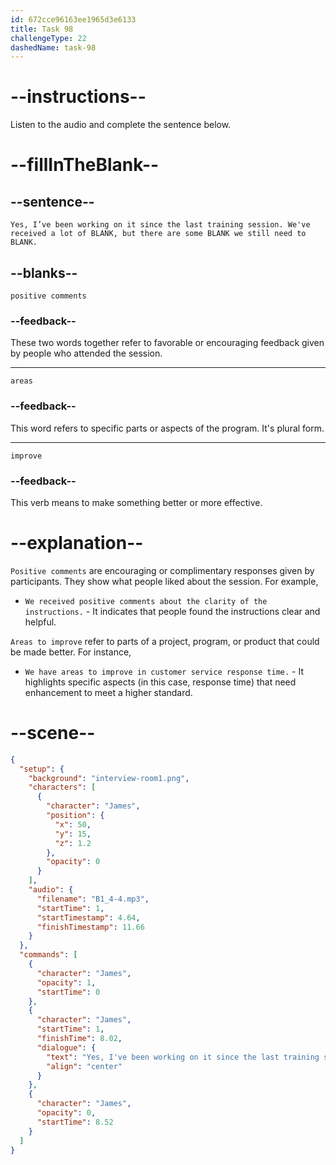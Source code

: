 ```yaml
---
id: 672cce96163ee1965d3e6133
title: Task 98
challengeType: 22
dashedName: task-98
---
```


<!-- (Audio) James: Yes, I’ve been working on it since the last training session. We've received a lot of positive comments, but there are some areas we still need to improve. -->

# --instructions--

Listen to the audio and complete the sentence below.

# --fillInTheBlank--

## --sentence--

`Yes, I’ve been working on it since the last training session. We've received a lot of BLANK, but there are some BLANK we still need to BLANK.`

## --blanks--

`positive comments`

### --feedback--

These two words together refer to favorable or encouraging feedback given by people who attended the session.

---

`areas`

### --feedback--

This word refers to specific parts or aspects of the program. It's plural form.

---

`improve`

### --feedback--

This verb means to make something better or more effective.

# --explanation--

`Positive comments` are encouraging or complimentary responses given by participants. They show what people liked about the session. For example,

- `We received positive comments about the clarity of the instructions.` - It indicates that people found the instructions clear and helpful.

`Areas to improve` refer to parts of a project, program, or product that could be made better. For instance,

- `We have areas to improve in customer service response time.` - It highlights specific aspects (in this case, response time) that need enhancement to meet a higher standard.

# --scene--

```json
{
  "setup": {
    "background": "interview-room1.png",
    "characters": [
      {
        "character": "James",
        "position": {
          "x": 50,
          "y": 15,
          "z": 1.2
        },
        "opacity": 0
      }
    ],
    "audio": {
      "filename": "B1_4-4.mp3",
      "startTime": 1,
      "startTimestamp": 4.64,
      "finishTimestamp": 11.66
    }
  },
  "commands": [
    {
      "character": "James",
      "opacity": 1,
      "startTime": 0
    },
    {
      "character": "James",
      "startTime": 1,
      "finishTime": 8.02,
      "dialogue": {
        "text": "Yes, I've been working on it since the last training session. We've received a lot of positive comments, but there are some areas we still need to improve.",
        "align": "center"
      }
    },
    {
      "character": "James",
      "opacity": 0,
      "startTime": 8.52
    }
  ]
}
```
